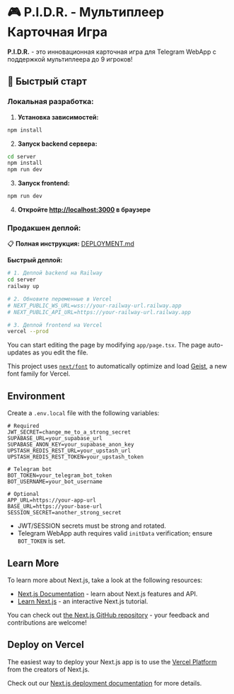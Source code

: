 # 🎮 P.I.D.R. - Мультиплеер Карточная Игра

**P.I.D.R.** - это инновационная карточная игра для Telegram WebApp с поддержкой мультиплеера до 9 игроков!

## 🚀 Быстрый старт

### Локальная разработка:

1. **Установка зависимостей:**
```bash
npm install
```

2. **Запуск backend сервера:**
```bash
cd server
npm install
npm run dev
```

3. **Запуск frontend:**
```bash
npm run dev
```

4. **Откройте [http://localhost:3000](http://localhost:3000) в браузере**

### Продакшен деплой:

📋 **Полная инструкция:** [DEPLOYMENT.md](./DEPLOYMENT.md)

**Быстрый деплой:**
```bash
# 1. Деплой backend на Railway
cd server
railway up

# 2. Обновите переменные в Vercel
# NEXT_PUBLIC_WS_URL=wss://your-railway-url.railway.app
# NEXT_PUBLIC_API_URL=https://your-railway-url.railway.app

# 3. Деплой frontend на Vercel
vercel --prod
```

You can start editing the page by modifying `app/page.tsx`. The page auto-updates as you edit the file.

This project uses [`next/font`](https://nextjs.org/docs/app/building-your-application/optimizing/fonts) to automatically optimize and load [Geist](https://vercel.com/font), a new font family for Vercel.

## Environment
Create a `.env.local` file with the following variables:

```
# Required
JWT_SECRET=change_me_to_a_strong_secret
SUPABASE_URL=your_supabase_url
SUPABASE_ANON_KEY=your_supabase_anon_key
UPSTASH_REDIS_REST_URL=your_upstash_url
UPSTASH_REDIS_REST_TOKEN=your_upstash_token

# Telegram bot
BOT_TOKEN=your_telegram_bot_token
BOT_USERNAME=your_bot_username

# Optional
APP_URL=https://your-app-url
BASE_URL=https://your-base-url
SESSION_SECRET=another_strong_secret
```

- JWT/SESSION secrets must be strong and rotated.
- Telegram WebApp auth requires valid `initData` verification; ensure `BOT_TOKEN` is set.

## Learn More

To learn more about Next.js, take a look at the following resources:

- [Next.js Documentation](https://nextjs.org/docs) - learn about Next.js features and API.
- [Learn Next.js](https://nextjs.org/learn) - an interactive Next.js tutorial.

You can check out [the Next.js GitHub repository](https://github.com/vercel/next.js) - your feedback and contributions are welcome!

## Deploy on Vercel

The easiest way to deploy your Next.js app is to use the [Vercel Platform](https://vercel.com/new?utm_medium=default-template&filter=next.js&utm_source=create-next-app&utm_campaign=create-next-app-readme) from the creators of Next.js.

Check out our [Next.js deployment documentation](https://nextjs.org/docs/app/building-your-application/deploying) for more details.
